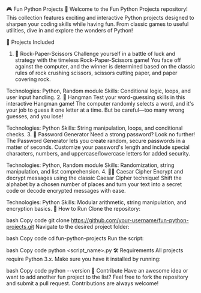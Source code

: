 🎮 Fun Python Projects 🚀
Welcome to the Fun Python Projects repository! This collection features exciting and interactive Python projects designed to sharpen your coding skills while having fun. From classic games to useful utilities, dive in and explore the wonders of Python! 

📂 Projects Included
1. 🎲 Rock-Paper-Scissors
Challenge yourself in a battle of luck and strategy with the timeless Rock-Paper-Scissors game! You face off against the computer, and the winner is determined based on the classic rules of rock crushing scissors, scissors cutting paper, and paper covering rock.
 
Technologies: Python, Random module
Skills: Conditional logic, loops, and user input handling.
2. 🧠 Hangman
Test your word-guessing skills in this interactive Hangman game! The computer randomly selects a word, and it's your job to guess it one letter at a time. But be careful—too many wrong guesses, and you lose!

Technologies: Python
Skills: String manipulation, loops, and conditional checks.
3. 🔐 Password Generator
Need a strong password? Look no further! The Password Generator lets you create random, secure passwords in a matter of seconds. Customize your password's length and include special characters, numbers, and uppercase/lowercase letters for added security.

Technologies: Python, Random module
Skills: Randomization, string manipulation, and list comprehension.
4. 🕵️‍♂️ Caesar Cipher
Encrypt and decrypt messages using the classic Caesar Cipher technique! Shift the alphabet by a chosen number of places and turn your text into a secret code or decode encrypted messages with ease.

Technologies: Python
Skills: Modular arithmetic, string manipulation, and encryption basics.
🚀 How to Run
Clone the repository:

bash
Copy code
git clone https://github.com/your-username/fun-python-projects.git
Navigate to the desired project folder:

bash
Copy code
cd fun-python-projects
Run the script:

bash
Copy code
python <script_name>.py
🛠 Requirements
All projects require Python 3.x. Make sure you have it installed by running:

bash
Copy code
python --version
🤩 Contribute
Have an awesome idea or want to add another fun project to the list? Feel free to fork the repository and submit a pull request. Contributions are always welcome!

